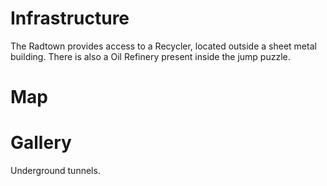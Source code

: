 # Infrastructure

 
The Radtown provides access to a Recycler, located outside a sheet metal building.
There is also a Oil Refinery present inside the jump puzzle.
# Map


# Gallery

Underground tunnels.
